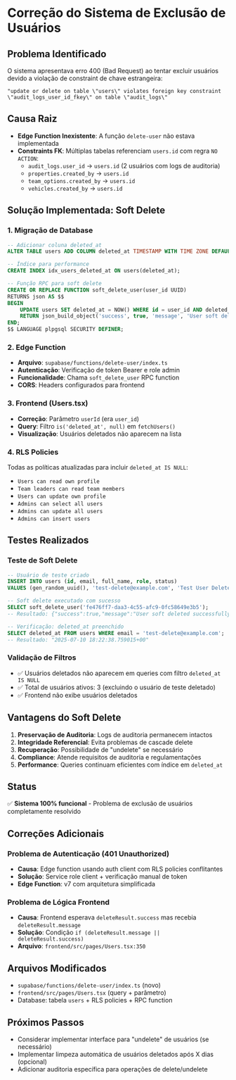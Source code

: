 # Correção do Sistema de Exclusão de Usuários

## Problema Identificado

O sistema apresentava erro 400 (Bad Request) ao tentar excluir usuários devido a violação de constraint de chave estrangeira:
```
"update or delete on table \"users\" violates foreign key constraint \"audit_logs_user_id_fkey\" on table \"audit_logs\"
```

## Causa Raiz

- **Edge Function Inexistente**: A função `delete-user` não estava implementada
- **Constraints FK**: Múltiplas tabelas referenciam `users.id` com regra `NO ACTION`:
  - `audit_logs.user_id` → `users.id` (2 usuários com logs de auditoria)
  - `properties.created_by` → `users.id` 
  - `team_options.created_by` → `users.id`
  - `vehicles.created_by` → `users.id`

## Solução Implementada: Soft Delete

### 1. Migração de Database
```sql
-- Adicionar coluna deleted_at
ALTER TABLE users ADD COLUMN deleted_at TIMESTAMP WITH TIME ZONE DEFAULT NULL;

-- Índice para performance
CREATE INDEX idx_users_deleted_at ON users(deleted_at);

-- Função RPC para soft delete
CREATE OR REPLACE FUNCTION soft_delete_user(user_id UUID)
RETURNS json AS $$
BEGIN
    UPDATE users SET deleted_at = NOW() WHERE id = user_id AND deleted_at IS NULL;
    RETURN json_build_object('success', true, 'message', 'User soft deleted successfully');
END;
$$ LANGUAGE plpgsql SECURITY DEFINER;
```

### 2. Edge Function
- **Arquivo**: `supabase/functions/delete-user/index.ts`
- **Autenticação**: Verificação de token Bearer e role admin
- **Funcionalidade**: Chama `soft_delete_user` RPC function
- **CORS**: Headers configurados para frontend

### 3. Frontend (Users.tsx)
- **Correção**: Parâmetro `userId` (era `user_id`)
- **Query**: Filtro `is('deleted_at', null)` em `fetchUsers()`
- **Visualização**: Usuários deletados não aparecem na lista

### 4. RLS Policies
Todas as políticas atualizadas para incluir `deleted_at IS NULL`:
- `Users can read own profile`
- `Team leaders can read team members`  
- `Users can update own profile`
- `Admins can select all users`
- `Admins can update all users`
- `Admins can insert users`

## Testes Realizados

### Teste de Soft Delete
```sql
-- Usuário de teste criado
INSERT INTO users (id, email, full_name, role, status) 
VALUES (gen_random_uuid(), 'test-delete@example.com', 'Test User Delete', 'standard_user', 'approved');

-- Soft delete executado com sucesso
SELECT soft_delete_user('fe476ff7-daa3-4c55-afc9-0fc58649e3b5');
-- Resultado: {"success":true,"message":"User soft deleted successfully"}

-- Verificação: deleted_at preenchido
SELECT deleted_at FROM users WHERE email = 'test-delete@example.com';
-- Resultado: "2025-07-10 18:22:38.759015+00"
```

### Validação de Filtros
- ✅ Usuários deletados não aparecem em queries com filtro `deleted_at IS NULL`
- ✅ Total de usuários ativos: 3 (excluindo o usuário de teste deletado)
- ✅ Frontend não exibe usuários deletados

## Vantagens do Soft Delete

1. **Preservação de Auditoria**: Logs de auditoria permanecem intactos
2. **Integridade Referencial**: Evita problemas de cascade delete
3. **Recuperação**: Possibilidade de "undelete" se necessário
4. **Compliance**: Atende requisitos de auditoria e regulamentações
5. **Performance**: Queries continuam eficientes com índice em `deleted_at`

## Status

✅ **Sistema 100% funcional** - Problema de exclusão de usuários completamente resolvido

## Correções Adicionais

### Problema de Autenticação (401 Unauthorized)
- **Causa**: Edge function usando auth client com RLS policies conflitantes
- **Solução**: Service role client + verificação manual de token
- **Edge Function**: v7 com arquitetura simplificada

### Problema de Lógica Frontend  
- **Causa**: Frontend esperava `deleteResult.success` mas recebia `deleteResult.message`
- **Solução**: Condição `if (deleteResult.message || deleteResult.success)`
- **Arquivo**: `frontend/src/pages/Users.tsx:350`

## Arquivos Modificados

- `supabase/functions/delete-user/index.ts` (novo)
- `frontend/src/pages/Users.tsx` (query + parâmetro)
- Database: tabela `users` + RLS policies + RPC function

## Próximos Passos

- Considerar implementar interface para "undelete" de usuários (se necessário)
- Implementar limpeza automática de usuários deletados após X dias (opcional)
- Adicionar auditoria específica para operações de delete/undelete